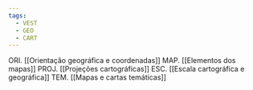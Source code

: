 ```yaml
---
tags:
  - VEST
  - GEO
  - CART
---
```

ORI. [[Orientação geográfica e coordenadas]]
MAP. [[Elementos dos mapas]]
PROJ. [[Projeções cartográficas]]
ESC. [[Escala cartográfica e geográfica]]
TEM. [[Mapas e cartas temáticas]]